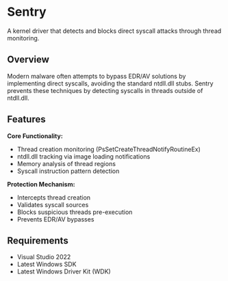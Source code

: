 # Sentry

A kernel driver that detects and blocks direct syscall attacks through thread monitoring.

## Overview

Modern malware often attempts to bypass EDR/AV solutions by implementing direct syscalls, avoiding the standard ntdll.dll stubs. 
Sentry prevents these techniques by detecting syscalls in threads outside of ntdll.dll.

## Features

**Core Functionality:**
- Thread creation monitoring (PsSetCreateThreadNotifyRoutineEx)
- ntdll.dll tracking via image loading notifications
- Memory analysis of thread regions
- Syscall instruction pattern detection

**Protection Mechanism:**
- Intercepts thread creation
- Validates syscall sources
- Blocks suspicious threads pre-execution
- Prevents EDR/AV bypasses

## Requirements

- Visual Studio 2022
- Latest Windows SDK
- Latest Windows Driver Kit (WDK)
